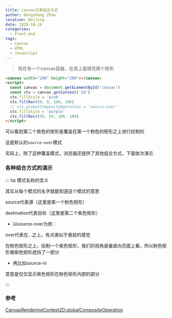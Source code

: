 ```yaml
---
title: canvas元素组合方式
author: Dongsheng Zhao
location: BeiJing
date: 2020-10-16
categories:
  - Front-end
tags:
  - Canvas
  - HTML
  - Javascript
---
```


> 现在有一个canvas容器，在其上面填充两个矩形

<!-- more -->

<Demo-CanvasCompositionMode-Start />

```html {7}
<canvas width="200" height="200"></canvas>
<script>
  const canvas = document.getELementById('canvas')
  const ctx = canvas.getContext('2d')
  ctx.fillStyle = 'pink'
  ctx.fillRect(0, 0, 100, 100)
  // ctx.globalCompositeOperation = 'source-over'
  ctx.fillStyle = 'purple'
  ctx.fillRect(50, 50, 100, 100)
</script>
```

可以看到第二个紫色的矩形是覆盖在第一个粉色的矩形之上进行绘制的

这是默认的`source-over`模式

实际上，除了这种覆盖模式，浏览器还提供了其他组合方式，下面依次演示

### 各种组合方式的演示

<Demo-CanvasCompositionMode-All />

::: tip 模式名称的含义

其实从每个模式的名字就能知道这个模式的意思

source代表源（这里是第一个粉色矩形）

destination代表目标（这里是第二个紫色矩形）

* 以source-over为例：

over代表在...之上，有点类似于悬挂的感觉

在粉色矩形之上，绘制一个紫色矩形，我们的视角是垂直向页面上看，所以粉色矩形被紫色矩形遮挡了一部分

* 再比如source-in

意思是仅仅显示紫色矩形在粉色矩形内部的部分

:::

### 参考

[CanvasRenderingContext2D.globalCompositeOperation](https://developer.mozilla.org/zh-CN/docs/Web/API/CanvasRenderingContext2D/globalCompositeOperation)